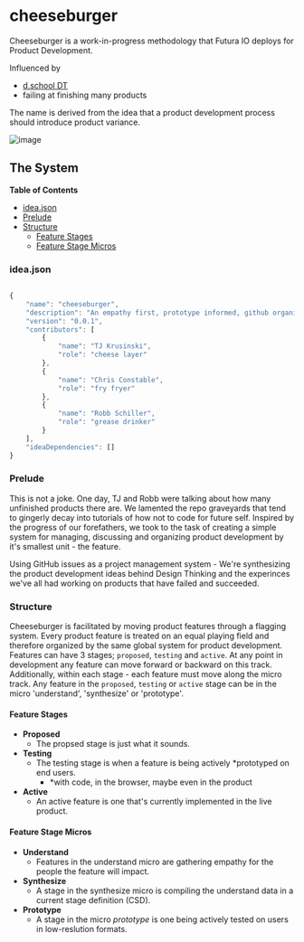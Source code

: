# cheeseburger

Cheeseburger is a work-in-progress methodology that Futura IO deploys for Product Development.

Influenced by

  - [d.school DT](http://dschool.stanford.edu/)
  - failing at finishing many products

The name is derived from the idea that a product development process should introduce product variance.

![image](http://cl.ly/OqHB/Screen%20Shot%202013-05-08%20at%207.29.25%20PM.png)

## The System

**Table of Contents**
  - [idea.json](https://github.com/FuturaIO/cheeseburger#idea.json)
  - [Prelude](https://github.com/FuturaIO/cheeseburger#prelude)
  - [Structure](https://github.com/FuturaIO/cheeseburger#structure)
    - [Feature Stages](https://github.com/FuturaIO/cheeseburger#feature-stages)
    - [Feature Stage Micros](https://github.com/FuturaIO/cheeseburger#feature-stage-micros)

### idea.json

```javascript

{
	"name": "cheeseburger",
	"description": "An empathy first, prototype informed, github organized methodology for building new products",
	"version": "0.0.1",
	"contributors": [
		{
			"name": "TJ Krusinski",
			"role": "cheese layer"
		},
		{
			"name": "Chris Constable",
			"role": "fry fryer"
		},
		{
			"name": "Robb Schiller",
			"role": "grease drinker"
		}
	],
	"ideaDependencies": []
}

```

### Prelude
This is not a joke. One day, TJ and Robb were talking about how many unfinished products there are. We lamented the repo graveyards that tend to gingerly decay into tutorials of how not to code for future self. Inspired by the progress of our forefathers, we took to the task of creating a simple system for managing, discussing and organizing product development by it's smallest unit - the feature.

Using GitHub issues as a project management system - We're synthesizing the product development ideas behind Design Thinking and the experinces we've all had working on products that have failed and succeeded.

### Structure
Cheeseburger is facilitated by moving product features through a flagging system. Every product feature is treated on an equal playing field and therefore organized by the same global system for product development. Features can have 3 stages; `proposed`, `testing` and `active`. At any point in development any feature can move forward or backward on this track. Additionally, within each stage - each feature must move along the micro track. Any feature in the `proposed`, `testing` or `active` stage can be in the micro 'understand', 'synthesize' or 'prototype'.

#### Feature Stages

  - **Proposed**
    - The propsed stage is just what it sounds.
  - **Testing**
    - The testing stage is when a feature is being actively *prototyped on end users.
      - *with code, in the browser, maybe even in the product
  - **Active**
    - An active feature is one that's currently implemented in the live product.

#### Feature Stage Micros

  - **Understand**
    - Features in the understand micro are gathering empathy for the people the feature will impact.
  - **Synthesize**
    - A stage in the synthesize micro is compiling the understand data in a current stage definition (CSD).
  - **Prototype**
    - A stage in the micro *prototype* is one being actively tested on users in low-reslution formats.
